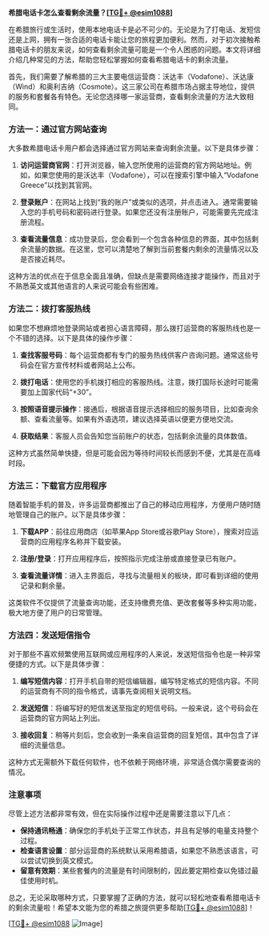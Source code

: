 **希腊电话卡怎么查看剩余流量？[[TG💪+ @esim1088](https://t.me/s/esim1088)]**

在希腊旅行或生活时，使用本地电话卡是必不可少的。无论是为了打电话、发短信还是上网，拥有一张合适的电话卡能让您的旅程更加便利。然而，对于初次接触希腊电话卡的朋友来说，如何查看剩余流量可能是一个令人困惑的问题。本文将详细介绍几种常见的方法，帮助您轻松掌握如何查看希腊电话卡的剩余流量。

首先，我们需要了解希腊的三大主要电信运营商：沃达丰（Vodafone）、沃达康（Wind）和奥利吉纳（Cosmote）。这三家公司在希腊市场占据主导地位，提供的服务和套餐各有特色。无论您选择哪一家运营商，查看剩余流量的方法大致相同。

### 方法一：通过官方网站查询

大多数希腊电话卡用户都会选择通过官方网站来查询剩余流量。以下是具体步骤：

1. **访问运营商官网**：打开浏览器，输入您所使用的运营商的官方网站地址。例如，如果您使用的是沃达丰（Vodafone），可以在搜索引擎中输入“Vodafone Greece”以找到其官网。
   
2. **登录账户**：在网站上找到“我的账户”或类似的选项，并点击进入。通常需要输入您的手机号码和密码进行登录。如果您还没有注册账户，可能需要先完成注册流程。

3. **查看流量信息**：成功登录后，您会看到一个包含各种信息的界面，其中包括剩余流量的数据。在这里，您可以清楚地了解到当前套餐内剩余的流量情况以及是否接近耗尽。

这种方法的优点在于信息全面且准确，但缺点是需要网络连接才能操作，而且对于不熟悉英文或其他语言的人来说可能会有些困难。

### 方法二：拨打客服热线

如果您不想麻烦地登录网站或者担心语言障碍，那么拨打运营商的客服热线也是一个不错的选择。以下是具体的操作步骤：

1. **查找客服号码**：每个运营商都有专门的服务热线供客户咨询问题。通常这些号码会在官方宣传材料或者网站上公布。

2. **拨打电话**：使用您的手机拨打相应的客服热线。注意，拨打国际长途时可能需要加上国家代码“+30”。

3. **按照语音提示操作**：接通后，根据语音提示选择相应的服务项目，比如查询余额、查看流量等。如果有外语选项，建议选择英语以便更方便地交流。

4. **获取结果**：客服人员会告知您当前账户的状态，包括剩余流量的具体数值。

这种方式虽然简单快捷，但是可能会因为等待时间较长而感到不便，尤其是在高峰时段。

### 方法三：下载官方应用程序

随着智能手机的普及，许多运营商都推出了自己的移动应用程序，方便用户随时随地管理自己的账户。以下是具体步骤：

1. **下载APP**：前往应用商店（如苹果App Store或谷歌Play Store），搜索对应运营商的应用程序名称并下载安装。

2. **注册/登录**：打开应用程序后，按照指示完成注册或直接登录已有账户。

3. **查看流量详情**：进入主界面后，寻找与流量相关的板块，即可看到详细的使用记录和剩余量。

这类软件不仅提供了流量查询功能，还支持缴费充值、更改套餐等多种实用功能，极大地方便了用户的日常管理。

### 方法四：发送短信指令

对于那些不喜欢频繁使用互联网或应用程序的人来说，发送短信指令也是一种非常便捷的方式。以下是具体步骤：

1. **编写短信内容**：打开手机自带的短信编辑器，编写特定格式的短信内容。不同的运营商有不同的指令格式，请事先查阅相关说明文档。

2. **发送短信**：将编写好的短信发送至指定的短信号码。一般来说，这个号码会在运营商的官方网站上列出。

3. **接收回复**：稍等片刻后，您会收到一条来自运营商的回复短信，其中包含了详细的流量信息。

这种方式无需额外下载任何软件，也不依赖于网络环境，非常适合偶尔需要查询的情况。

### 注意事项

尽管上述方法都非常有效，但在实际操作过程中还是需要注意以下几点：

- **保持通讯畅通**：确保您的手机处于正常工作状态，并且有足够的电量支持整个过程。
- **检查语言设置**：部分运营商的系统默认采用希腊语，如果您不熟悉该语言，可以尝试切换到英文模式。
- **留意有效期**：某些套餐内的流量是有时间限制的，因此要定期检查以免错过最佳使用时机。

总之，无论采取哪种方式，只要掌握了正确的方法，就可以轻松地查看希腊电话卡的剩余流量啦！希望本文能为您的希腊之旅提供更多帮助[[TG💪+ @esim1088](https://t.me/s/esim1088)]！

[[TG💪+ @esim1088](https://t.me/s/esim1088) ![Image](https://i.postimg.cc/4NQfJmqS/Snipaste-2025-05-13-00-14-12.png)]